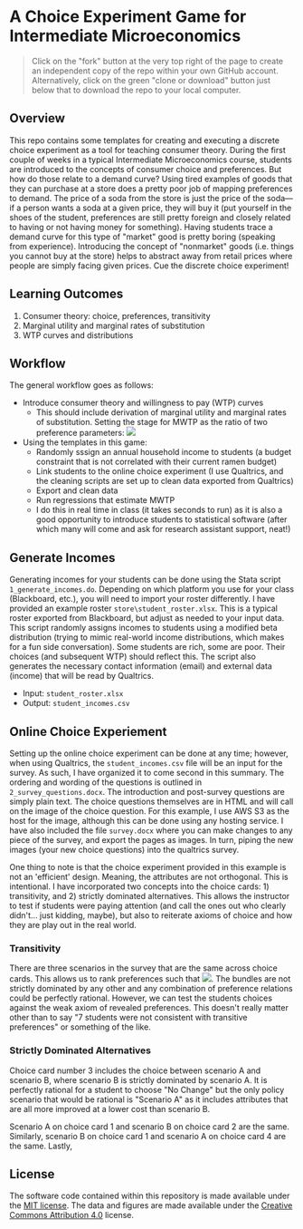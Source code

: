 # A Choice Experiment Game for Intermediate Microeconomics

> Click on the "fork" button at the very top right of the page to create an independent copy of the repo within your own GitHub account. Alternatively, click on the green "clone or download" button just below that to download the repo to your local computer.

## Overview

This repo contains some templates for creating and executing a discrete choice experiment as a tool for teaching consumer theory. During the first couple of weeks in a typical Intermediate Microeconomics course, students are introduced to the concepts of consumer choice and preferences. But how do those relate to a demand curve? Using tired examples of goods that they can purchase at a store does a pretty poor job of mapping preferences to demand. The price of a soda from the store is just the price of the soda—if a person wants a soda at a given price, they will buy it (put yourself in the shoes of the student, preferences are still pretty foreign and closely related to having or not having money for something). Having students trace a demand curve for this type of "market" good is pretty boring (speaking from experience). Introducing the concept of "nonmarket" goods (i.e. things you cannot buy at the store) helps to abstract away from retail prices where people are simply facing given prices. Cue the discrete choice experiment! 

## Learning Outcomes

1. Consumer theory: choice, preferences, transitivity
2. Marginal utility and marginal rates of substitution
4. WTP curves and distributions

## Workflow

The general workflow goes as follows: 

- Introduce consumer theory and willingness to pay (WTP) curves
  - This should include derivation of marginal utility and marginal rates of substitution. Setting the stage for MWTP as the ratio of two preference parameters: <img src="https://latex.codecogs.com/gif.latex?MU_{x}/MU_{\$}" /> 
- Using the templates in this game: 
  - Randomly sssign an annual household income to students (a budget constraint that is not correlated with their current ramen budget)
  - Link students to the online choice experiment (I use Qualtrics, and the cleaning scripts are set up to clean data exported from Qualtrics)
  - Export and clean data
  - Run regressions that estimate MWTP
   - I do this in real time in class (it takes seconds to run) as it is also a good opportunity to introduce students to statistical software (after which many will come and ask for research assistant support, neat!) 

## Generate Incomes 

Generating incomes for your students can be done using the Stata script `1_generate_incomes.do`. Depending on which platform you use for your class (Blackboard, etc.), you will need to import your roster differently. I have provided an example roster `store\student_roster.xlsx`. This is a typical roster exported from Blackboard, but adjust as needed to your input data. This script randomly assigns incomes to students using a modified beta distribution (trying to mimic real-world income distributions, which makes for a fun side conversation). Some students are rich, some are poor. Their choices (and subsequent WTP) should reflect this. The script also generates the necessary contact information (email) and external data (income) that will be read by Qualtrics. 

- Input: `student_roster.xlsx`
- Output: `student_incomes.csv`

## Online Choice Experiement

Setting up the online choice experiment can be done at any time; however, when using Qualtrics, the `student_incomes.csv` file will be an input for the survey. As such, I have organized it to come second in this summary. The ordering and wording of the questions is outlined in `2_survey_questions.docx`. The introduction and post-survey questions are simply plain text. The choice questions themselves are in HTML and will call on the image of the choice question. For this example, I use AWS S3 as the host for the image, although this can be done using any hosting service. I have also included the file `survey.docx` where you can make changes to any piece of the survey, and export the pages as images. In turn, piping the new images (your new choice questions) into the qualtrics survey. 

One thing to note is that the choice experiment provided in this example is not an 'efficient' design. Meaning, the attributes are not orthogonal. This is intentional. I have incorporated two concepts into the choice cards: 1) transitivity, and 2) strictly dominated alternatives. This allows the instructor to test if students were paying attention (and call the ones out who clearly didn't... just kidding, maybe), but also to reiterate axioms of choice and how they are play out in the real world. 

### Transitivity

There are three scenarios in the survey that are the same across choice cards. This allows us to rank preferences such that <img src="https://latex.codecogs.com/gif.latex?A \succsim B \succsim C" />. The bundles are not strictly dominated by any other and any combination of preference relations could be perfectly rational. However, we can test the students choices against the weak axiom of revealed preferences. This doesn't really matter other than to say "7 students were not consistent with transitive preferences" or something of the like. 

 ### Strictly Dominated Alternatives

Choice card number 3 includes the choice between scenario A and scenario B, where scenario B is strictly dominated by scenario A. It is perfectly rational for a student to choose "No Change" but the only policy scenario that would be rational is "Scenario A" as it includes attributes that are all more improved at a lower cost than scenario B. 

Scenario A on choice card 1 and scenario B on choice card 2 are the same. Similarly, scenario B on choice card 1 and scenario A on choice card 4 are the same. Lastly,


## License

The software code contained within this repository is made available under the [MIT license](http://opensource.org/licenses/mit-license.php). The data and figures are made available under the [Creative Commons Attribution 4.0](https://creativecommons.org/licenses/by/4.0/) license.
